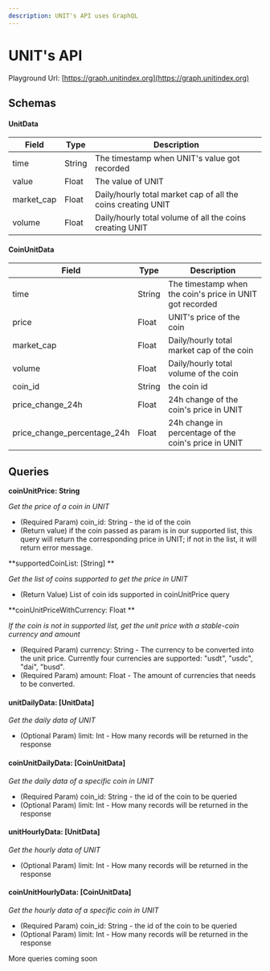 ```yaml
---
description: UNIT's API uses GraphQL
---
```


# UNIT's API

Playground Url: [https://graph.unitindex.org](https://graph.unitindex.org)

## Schemas

#### UnitData

| Field       | Type   | Description                                                  |
| ----------- | ------ | ------------------------------------------------------------ |
| time        | String | The timestamp when UNIT's value got recorded                 |
| value       | Float  | The value of UNIT                                            |
| market\_cap | Float  | Daily/hourly total market cap of all the coins creating UNIT |
| volume      | Float  | Daily/hourly total volume of all the coins creating UNIT     |

#### CoinUnitData

| Field                          | Type   | Description                                              |
| ------------------------------ | ------ | -------------------------------------------------------- |
| time                           | String | The timestamp when the coin's price in UNIT got recorded |
| price                          | Float  | UNIT's price of the coin                                 |
| market\_cap                    | Float  | Daily/hourly total market cap of the coin                |
| volume                         | Float  | Daily/hourly total volume of the coin                    |
| coin\_id                       | String | the coin id                                              |
| price\_change\_24h             | Float  | 24h change of the coin's price in UNIT                   |
| price\_change\_percentage\_24h | Float  | 24h change in percentage of the coin's price in UNIT     |

## Queries

**coinUnitPrice: String**

_Get the price of a coin in UNIT_

* (Required Param) coin\_id: String - the id of the coin
* (Return value) if the coin passed as param is in our supported list, this query will return the corresponding price in UNIT; if not in the list, it will return error message.

\*\*supportedCoinList: \[String] \*\*

_Get the list of coins supported to get the price in UNIT_

* (Return Value) List of coin ids supported in coinUnitPrice query

\*\*coinUnitPriceWithCurrency: Float \*\*

_If the coin is not in supported list, get the unit price with a stable-coin currency and amount_

* (Required Param) currency: String - The currency to be converted into the unit price. Currently four currencies are supported: "usdt", "usdc", "dai", "busd".
* (Required Param) amount: Float - The amount of currencies that needs to be converted.

#### unitDailyData: \[UnitData]

_Get the daily data of UNIT_

* (Optional Param) limit: Int - How many records will be returned in the response

#### coinUnitDailyData: \[CoinUnitData]

_Get the daily data of a specific coin in UNIT_

* (Required Param) coin\_id: String - the id of the coin to be queried
* (Optional Param) limit: Int - How many records will be returned in the response

#### unitHourlyData: \[UnitData]

_Get the hourly data of UNIT_

* (Optional Param) limit: Int - How many records will be returned in the response

#### coinUnitHourlyData: \[CoinUnitData]

_Get the hourly data of a specific coin in UNIT_

* (Required Param) coin\_id: String - the id of the coin to be queried
* (Optional Param) limit: Int - How many records will be returned in the response

More queries coming soon
